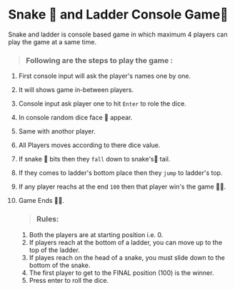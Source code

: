 # Snake 🐍 and Ladder Console Game🎲

Snake and ladder is console based game in which maximum 4 players can play the game at a same time. 

>### Following are the steps to play the game :
1. First console input will ask the player's names one by one.
2. It will shows game in-between players.
3. Console input ask player one to hit ```Enter``` to role the dice.
4. In console random dice face 🎲 appear.
5. Same with anothor player.
6. All Players moves according to there dice value.
7. If snake 🐍 bits then they ```fall``` down to snake's🐍 tail.
8. If they comes to ladder's bottom place then they ```jump``` to ladder's top.
9. If any player reachs at the end ```100``` then that player win's the game 🐍🎲.
10. Game Ends 🐍🎲.

    >### Rules:
      1. Both the players are at starting position i.e. 0. 
      2. If players reach at the bottom of a ladder, you can move up to the top of the ladder.
      3. If playes reach on the head of a snake, you must slide down to the bottom of the snake.
      4. The first player to get to the FINAL position (100) is the winner.
      5. Press enter to roll the dice.